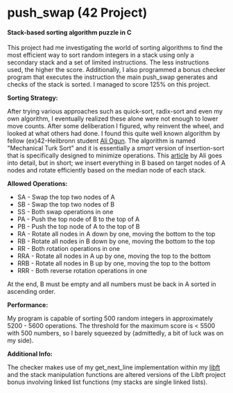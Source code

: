# push_swap (42 Project)
#### Stack-based sorting algorithm puzzle in C

This project had me investigating the world of sorting algorithms to find the most efficient way to sort random integers in a stack using only a secondary stack and a set of limited instructions. The less instructions used, the higher the score. Additionally, I also programmed a bonus checker program that executes the instruction the main push_swap generates and checks of the stack is sorted. I managed to score 125% on this project.

**Sorting Strategy:**

After trying various approaches such as quick-sort, radix-sort and even my own algorithm, I eventually realized these alone were not enough to lower move counts. After some deliberation I figured, why reinvent the wheel, and looked at what others had done. I found this quite well known algorithm by fellow (ex)42-Heilbronn student [Ali Ogun](https://github.com/ayogun). The algorithm is named "Mechanical Turk Sort" and it is essentially a _smart_ version of insertion-sort that is specifically designed to minimize operations. This [article](https://medium.com/@ayogun/push-swap-c1f5d2d41e97) by Ali goes into detail, but in short; we insert everything in B based on target nodes of A nodes and rotate efficiently based on the median node of each stack.

**Allowed Operations:**

- SA - Swap the top two nodes of A
- SB - Swap the top two nodes of B
- SS - Both swap operations in one
- PA - Push the top node of B to the top of A
- PB - Push the top node of A to the top of B
- RA - Rotate all nodes in A down by one, moving the bottom to the top
- RB - Rotate all nodes in B down by one, moving the bottom to the top
- RR - Both rotation operations in one
- RRA - Rotate all nodes in A up by one, moving the top to the bottom
- RRB - Rotate all nodes in B up by one, moving the top to the bottom
- RRR - Both reverse rotation operations in one

At the end, B must be empty and all numbers must be back in A sorted in ascending order.

**Performance:**

My program is capable of sorting 500 random integers in approximately 5200 - 5600 operations. The threshold for the maximum score is < 5500 with 500 numbers, so I barely squeezed by (admittedly, a bit of luck was on my side).

**Additional Info:**

The checker makes use of my get_next_line implementation within my [libft](https://github.com/N03l-MG/libft) and the stack manipulation functions are altered versions of the Libft project bonus involving linked list functions (my stacks are single linked lists).
